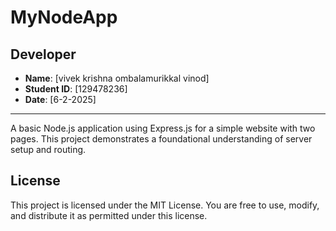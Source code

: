 # MyNodeApp

## Developer

- **Name**: [vivek krishna ombalamurikkal vinod]  
- **Student ID**: [129478236]  
- **Date**: [6-2-2025]  
---

A basic Node.js application using Express.js for a simple website with two pages. This project demonstrates a foundational understanding of server setup and routing.



## License

This project is licensed under the MIT License. You are free to use, modify, and distribute it as permitted under this license.